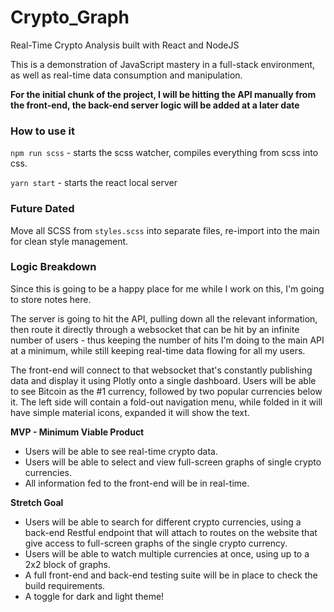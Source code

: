 # Crypto_Graph

Real-Time Crypto Analysis built with React and NodeJS

This is a demonstration of JavaScript mastery in a full-stack environment, as well as real-time data consumption and manipulation.

**For the initial chunk of the project, I will be hitting the API manually from the front-end, the back-end server logic will be added at a later date**

### How to use it

`npm run scss` - starts the scss watcher, compiles everything from scss into css.

`yarn start` - starts the react local server

### Future Dated

Move all SCSS from `styles.scss` into separate files, re-import into the main for clean style management.

### Logic Breakdown

Since this is going to be a happy place for me while I work on this, I'm going to store notes here.

The server is going to hit the API, pulling down all the relevant information, then route it directly through a websocket that can be hit by an infinite number of users - thus keeping the number of hits I'm doing to the main API at a minimum, while still keeping real-time data flowing for all my users.

The front-end will connect to that websocket that's constantly publishing data and display it using Plotly onto a single dashboard. Users will be able to see Bitcoin as the #1 currency, followed by two popular currencies below it. The left side will contain a fold-out navigation menu, while folded in it will have simple material icons, expanded it will show the text.

**MVP - Minimum Viable Product**

- Users will be able to see real-time crypto data.
- Users will be able to select and view full-screen graphs of single crypto currencies.
- All information fed to the front-end will be in real-time.

**Stretch Goal**

- Users will be able to search for different crypto currencies, using a back-end Restful endpoint that will attach to routes on the website that give access to full-screen graphs of the single crypto currency.
- Users will be able to watch multiple currencies at once, using up to a 2x2 block of graphs.
- A full front-end and back-end testing suite will be in place to check the build requirements.
- A toggle for dark and light theme!
